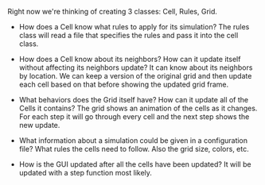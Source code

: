 Right now we're thinking of creating 3 classes: Cell, Rules, Grid.

* How does a Cell know what rules to apply for its simulation?
The rules class will read a file that specifies the rules and pass it into the cell class.

* How does a Cell know about its neighbors? How can it update itself without affecting its neighbors update?
It can know about its neighbors by location. We can keep a version of the original grid and then update each cell based on that before showing the updated grid frame.

* What behaviors does the Grid itself have? How can it update all of the Cells it contains?
The grid shows an animation of the cells as it changes. For each step it will go through every cell and the next step shows the new update.

* What information about a simulation could be given in a configuration file?
What rules the cells need to follow. Also the grid size, colors, etc.

* How is the GUI updated after all the cells have been updated?
It will be updated with a step function most likely.